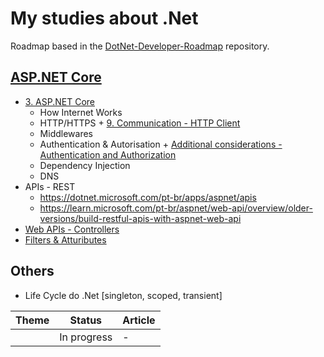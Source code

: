 # My studies about .Net

Roadmap based in the [DotNet-Developer-Roadmap](https://github.com/milanm/DotNet-Developer-Roadmap) repository.

## [ASP.NET Core](https://github.com/milanm/DotNet-Developer-Roadmap?tab=readme-ov-file#3-aspnet-core)

- [3. ASP.NET Core](https://github.com/milanm/DotNet-Developer-Roadmap?tab=readme-ov-file#3-aspnet-core)
  - How Internet Works
  - HTTP/HTTPS + [9. Communication - HTTP Client](https://learn.microsoft.com/en-us/dotnet/api/system.net.http.httpclient?view=net-8.0)
  - Middlewares
  - Authentication & Autorisation + [Additional considerations - Authentication and Authorization](https://learn.microsoft.com/en-us/aspnet/web-api/overview/security/authentication-and-authorization-in-aspnet-web-api)
  - Dependency Injection
  - DNS
- APIs - REST
  - https://dotnet.microsoft.com/pt-br/apps/aspnet/apis
  - https://learn.microsoft.com/pt-br/aspnet/web-api/overview/older-versions/build-restful-apis-with-aspnet-web-api
- [Web APIs - Controllers](https://learn.microsoft.com/pt-br/training/modules/build-web-api-aspnet-core/)
- [Filters & Attuributes](https://learn.microsoft.com/en-us/aspnet/core/mvc/controllers/filters?view=aspnetcore-9.0)

## Others

- Life Cycle do .Net [singleton, scoped, transient]

| Theme          | Status           | Article        |
|----------------|----------------|----------------|
|  | In progress         | -              |

